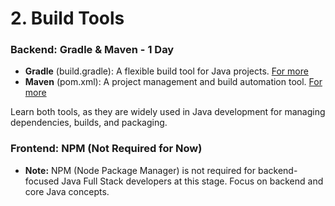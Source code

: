 # 2. Build Tools

### Backend: Gradle & Maven - 1 Day

- **Gradle** (build.gradle): A flexible build tool for Java projects. [For more](Gradlew/)
- **Maven** (pom.xml): A project management and build automation tool. [For more](Maven/)

Learn both tools, as they are widely used in Java development for managing dependencies, builds, and packaging.

### Frontend: NPM (Not Required for Now)

- **Note:** NPM (Node Package Manager) is not required for backend-focused Java Full Stack developers at this stage. Focus on backend and core Java concepts.
